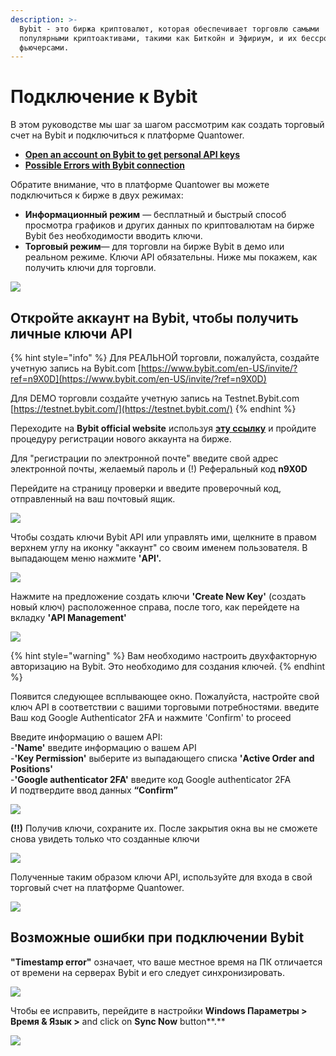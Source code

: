 ```yaml
---
description: >-
  Bybit - это биржа криптовалют, которая обеспечивает торговлю самыми
  популярными криптоактивами, такими как Биткойн и Эфириум, и их бессрочными
  фьючерсами.
---
```


# Подключение к Bybit

В этом руководстве мы шаг за шагом рассмотрим как создать торговый счет на Bybit и подключиться к платформе Quantower.

* [**Open an account on Bybit to get personal API keys**](connection-to-bybit.md#open-an-account-on-bybit-to-get-personal-api-keys)
* [**Possible Errors with Bybit connection**](connection-to-bybit.md#possible-errors-with-bybit-connection)

Обратите внимание, что в платформе Quantower вы можете подключиться к бирже в двух режимах:

* **Информационный режим** — бесплатный и быстрый способ просмотра графиков и других данных по криптовалютам на бирже Bybit без необходимости вводить ключи.
* **Торговый режим**— для торговли на бирже Bybit в демо или реальном режиме. Ключи API обязательны. Ниже мы покажем, как получить ключи для торговли.

![](../.gitbook/assets/bybit-modes.gif)

## Откройте аккаунт на Bybit, чтобы получить личные ключи API

{% hint style="info" %}
Для РЕАЛЬНОЙ торговли, пожалуйста, создайте учетную запись на Bybit.com [https://www.bybit.com/en-US/invite/?ref=n9X0D](https://www.bybit.com/en-US/invite/?ref=n9X0D)

Для DEMO торговли создайте учетную запись на Testnet.Bybit.com [https://testnet.bybit.com/](https://testnet.bybit.com/)
{% endhint %}

Переходите на **Bybit official website** используя [**эту ссылку**](https://www.bybit.com/en-US/invite?ref=n9X0D) и пройдите процедуру регистрации нового аккаунта на бирже.

Для "регистрации по электронной почте" введите свой адрес электронной почты, желаемый пароль и \(!\) Реферальный код **n9X0D**

Перейдите на страницу проверки и введите проверочный код, отправленный на ваш почтовый ящик.

![](../.gitbook/assets/image%20%2882%29.png)

Чтобы создать ключи Bybit API или управлять ими, щелкните в правом верхнем углу на иконку "аккаунт" со своим именем пользователя. В выпадающем меню нажмите **'API'.**

![](../.gitbook/assets/image%20%2883%29.png)

Нажмите на предложение создать ключи **'Create New Key'** \(создать новый ключ\) расположенное справа, после того, как перейдете на вкладку  **'API Management'** 

![](../.gitbook/assets/image%20%2886%29.png)

{% hint style="warning" %}
Вам необходимо настроить двухфакторную авторизацию на Bybit. Это необходимо для создания ключей.
{% endhint %}

Появится следующее всплывающее окно. Пожалуйста, настройте свой ключ API в соответствии с вашими торговыми потребностями. введите Ваш код Google Authenticator 2FA и нажмите  'Confirm' to proceed

Введите информацию о вашем API:  
-**'Name'** введите информацию о вашем API  
-**'Key Permission'**  выберите из выпадающего списка  **'Active Order and Positions'**   
-**'Google authenticator 2FA'** введите код Google authenticator 2FA   
И подтвердите ввод данных **“Confirm”**

![](../.gitbook/assets/image%20%2885%29.png)

**\(!!\)** Получив ключи, сохраните их. После закрытия окна вы не сможете снова увидеть только что созданные ключи  

![](../.gitbook/assets/image%20%2884%29.png)

Полученные таким образом ключи API, используйте для входа в свой торговый счет на платформе Quantower.

![](../.gitbook/assets/bybit-connected.gif)

## Возможные ошибки при подключении Bybit

**"Timestamp error"** означает, что ваше местное время на ПК отличается от времени на серверах Bybit и его следует синхронизировать.

![](../.gitbook/assets/image%20%2881%29.png)

Чтобы ее исправить, перейдите в настройки **Windows Параметры &gt; Время & Язык &gt;** and click on **Sync Now** button**.**

![](../.gitbook/assets/sinkhronizaciya.jpg)

